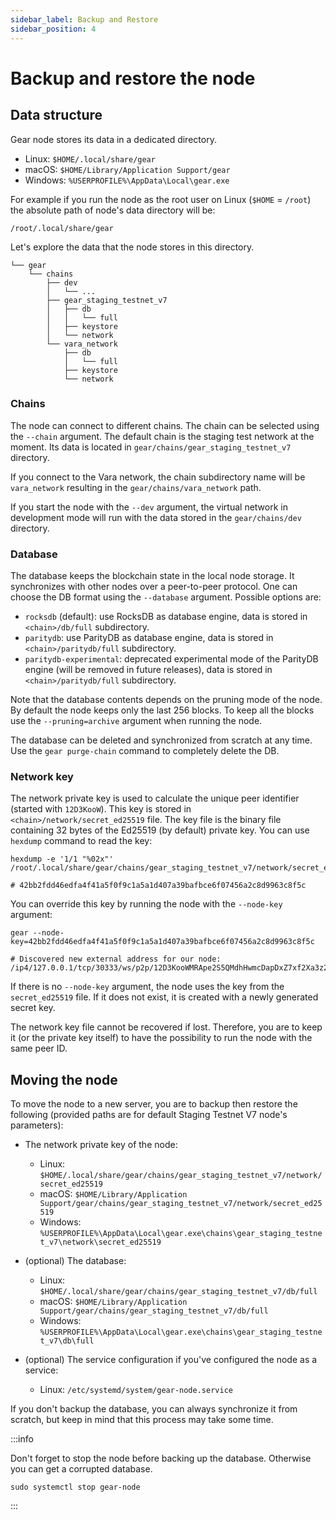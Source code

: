 ```yaml
---
sidebar_label: Backup and Restore
sidebar_position: 4
---
```


# Backup and restore the node

## Data structure

Gear node stores its data in a dedicated directory.

- Linux: `$HOME/.local/share/gear`
- macOS: `$HOME/Library/Application Support/gear`
- Windows: `%USERPROFILE%\AppData\Local\gear.exe`

For example if you run the node as the root user on Linux (`$HOME` = `/root`) the absolute path of node's data directory will be:

    /root/.local/share/gear

Let's explore the data that the node stores in this directory.

```
└── gear
    └── chains
        ├── dev
        │   └── ...
        ├── gear_staging_testnet_v7
        │   ├── db
        │   │   └── full
        │   ├── keystore
        │   └── network
        └── vara_network
            ├── db
            │   └── full
            ├── keystore
            └── network
```

### Chains

The node can connect to different chains. The chain can be selected using the `--chain` argument. The default chain is the staging test network at the moment. Its data is located in `gear/chains/gear_staging_testnet_v7` directory.

If you connect to the Vara network, the chain subdirectory name will be `vara_network` resulting in the `gear/chains/vara_network` path.

If you start the node with the `--dev` argument, the virtual network in development mode will run with the data stored in the `gear/chains/dev` directory.

### Database

The database keeps the blockchain state in the local node storage. It synchronizes with other nodes over a peer-to-peer protocol. One can choose the DB format using the `--database` argument. Possible options are:

- `rocksdb` (default): use RocksDB as database engine, data is stored in `<chain>/db/full` subdirectory.
- `paritydb`: use ParityDB as database engine, data is stored in `<chain>/paritydb/full` subdirectory.
- `paritydb-experimental`: deprecated experimental mode of the ParityDB engine (will be removed in future releases), data is stored in `<chain>/paritydb/full` subdirectory.

Note that the database contents depends on the pruning mode of the node. By default the node keeps only the last 256 blocks. To keep all the blocks use the `--pruning=archive` argument when running the node.

The database can be deleted and synchronized from scratch at any time. Use the `gear purge-chain` command to completely delete the DB.

### Network key

The network private key is used to calculate the unique peer identifier (started with `12D3KooW`). This key is stored in `<chain>/network/secret_ed25519` file. The key file is the binary file containing 32 bytes of the Ed25519 (by default) private key. You can use `hexdump` command to read the key:

```shell
hexdump -e '1/1 "%02x"' /root/.local/share/gear/chains/gear_staging_testnet_v7/network/secret_ed25519

# 42bb2fdd46edfa4f41a5f0f9c1a5a1d407a39bafbce6f07456a2c8d9963c8f5c
```

You can override this key by running the node with the `--node-key` argument:

```shell
gear --node-key=42bb2fdd46edfa4f41a5f0f9c1a5a1d407a39bafbce6f07456a2c8d9963c8f5c

# Discovered new external address for our node: /ip4/127.0.0.1/tcp/30333/ws/p2p/12D3KooWMRApe2S5QMdhHwmcDapDxZ7xf2Xa3z2HfCCYoHTmjiXV
```

If there is no `--node-key` argument, the node uses the key from the `secret_ed25519` file. If it does not exist, it is created with a newly generated secret key.

The network key file cannot be recovered if lost. Therefore, you are to keep it (or the private key itself) to have the possibility to run the node with the same peer ID.

## Moving the node

To move the node to a new server, you are to backup then restore the following (provided paths are for default Staging Testnet V7 node's parameters):

- The network private key of the node:

    - Linux: `$HOME/.local/share/gear/chains/gear_staging_testnet_v7/network/secret_ed25519`
    - macOS: `$HOME/Library/Application Support/gear/chains/gear_staging_testnet_v7/network/secret_ed25519`
    - Windows: `%USERPROFILE%\AppData\Local\gear.exe\chains\gear_staging_testnet_v7\network\secret_ed25519`

- (optional) The database:

    - Linux: `$HOME/.local/share/gear/chains/gear_staging_testnet_v7/db/full`
    - macOS: `$HOME/Library/Application Support/gear/chains/gear_staging_testnet_v7/db/full`
    - Windows: `%USERPROFILE%\AppData\Local\gear.exe\chains\gear_staging_testnet_v7\db\full`

- (optional) The service configuration if you've configured the node as a service:

    - Linux: `/etc/systemd/system/gear-node.service`

If you don't backup the database, you can always synchronize it from scratch, but keep in mind that this process may take some time.

:::info

Don't forget to stop the node before backing up the database. Otherwise you can get a corrupted database.

```shell
sudo systemctl stop gear-node
```

:::
